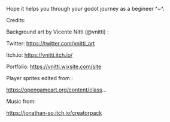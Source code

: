
Hope it helps you through your godot journey as a begineer ^~^.


Credits:

Background art by Vicente Nitti (@vnitti) :

Twitter: https://twitter.com/vnitti_art


Itch.io: https://vnitti.itch.io/


Portfolio: https://vnitti.wixsite.com/site

Player sprites edited from :


https://opengameart.org/content/class...

Music from:


https://jonathan-so.itch.io/creatorpack
